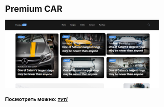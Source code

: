 # Premium CAR 

![](/images/readme-banner.png)

### Посмотреть можно: [*тут!*]( https://artem-kukin.github.io/Premium-car/)

